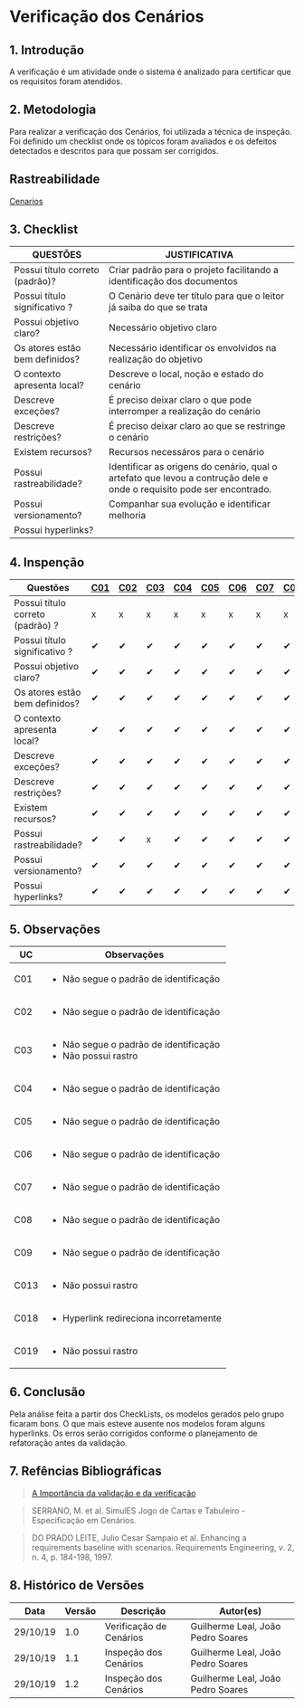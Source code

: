 # Verificação dos Cenários

## 1. Introdução

A verificação é um atividade onde o sistema é analizado para certificar que os requisitos foram atendidos.

## 2. Metodologia

Para realizar a verificação dos Cenários, foi utilizada a técnica de inspeção. Foi definido um checklist onde os tópicos foram avaliados e os defeitos detectados e descritos para que possam ser corrigidos.

## Rastreabilidade

[Cenarios](https://requisitos-de-software.github.io/2019.2-Waze/Cenarios/)

## 3. Checklist
|QUESTÕES|JUSTIFICATIVA|
|--------|-------------|
| Possui título correto (padrão)?|Criar padrão para o projeto facilitando a identificação dos documentos|
| Possui título significativo ?|O Cenário deve ter título para que o leitor já saiba do que se trata|
| Possui objetivo claro?|Necessário objetivo claro |
| Os atores estão bem definidos?|Necessário identificar os envolvidos na realização do objetivo|
| O contexto apresenta local?|Descreve o local, noção e estado do cenário|
| Descreve exceções?|É preciso deixar claro o que pode interromper a realização do cenário|
| Descreve restrições?|É preciso deixar claro ao que se restringe o cenário|
| Existem recursos?|Recursos necessáros para o cenário|
| Possui rastreabilidade?|Identificar as origens do cenário, qual o artefato que levou a contrução dele e onde o requisito pode ser encontrado.|
| Possui versionamento?|Companhar sua evolução e identificar melhoria|
| Possui hyperlinks?||

## 4. Inspenção

|Questões|[C01](https://requisitos-de-software.github.io/2019.2-Waze/Cenarios/#c1-chegar-a-um-destino-desejado)|[C02](https://requisitos-de-software.github.io/2019.2-Waze/Cenarios/#c2-encontrar-alguem-atraves-da-localizacao)|[C03](https://requisitos-de-software.github.io/2019.2-Waze/Cenarios/#c3-planejar-uma-rota)|[C04](https://requisitos-de-software.github.io/2019.2-Waze/Cenarios/#c4-saber-sobre-alertas-dentro-da-rota)|[C05](https://requisitos-de-software.github.io/2019.2-Waze/Cenarios/#c5-adicionar-alerta)|[C06](https://requisitos-de-software.github.io/2019.2-Waze/Cenarios/#c6-melhor-horario-para-o-percurso)|[C07](https://requisitos-de-software.github.io/2019.2-Waze/Cenarios/#c7-buscar-postos-de-combustiveis-com-melhor-preco)|[C08](https://requisitos-de-software.github.io/2019.2-Waze/Cenarios/#c8-buscar-estacionamentos-proximo-ao-destino)|[C09](https://requisitos-de-software.github.io/2019.2-Waze/Cenarios/#c9-adicionando-local-aos-favoritos)|[C10](https://requisitos-de-software.github.io/2019.2-Waze/Cenarios/#c10-planejar-uma-viagem-futura)|[C11](https://requisitos-de-software.github.io/2019.2-Waze/Cenarios/#c11-alerta-de-voz)|[C12](https://requisitos-de-software.github.io/2019.2-Waze/Cenarios/#c12-ouvir-musica-durante-sua-rota)|[C13](https://requisitos-de-software.github.io/2019.2-Waze/Cenarios/#c13-opcoes-de-voz-e-som)|[C14](https://requisitos-de-software.github.io/2019.2-Waze/Cenarios/#c14-buscar-restaurantes-nas-proximidades)|[C15](https://requisitos-de-software.github.io/2019.2-Waze/Cenarios/#c15-hospitais-e-emergencia-proximos)|[C16](https://requisitos-de-software.github.io/2019.2-Waze/Cenarios/#c16-buscar-farmacias-nas-proximidades)|[C17](https://requisitos-de-software.github.io/2019.2-Waze/Cenarios/#c17-buscar-hoteis-e-hospedagem)|[C18](https://requisitos-de-software.github.io/2019.2-Waze/Cenarios/#c18-ativar-modo-economia-de-bateria)|[C19](https://requisitos-de-software.github.io/2019.2-Waze/Cenarios/#c19-alterar-exibicao-de-mapa)|
|--------|---|---|---|---|---|---|---|---|---|---|---|---|---|---|---|---|---|---|---|
| Possui título correto (padrão) ?|x|x|x|x|x|x|x|x|x|✔|✔|✔|✔|✔|✔|✔|✔|✔|✔|
| Possui título significativo ?|✔|✔|✔|✔|✔|✔|✔|✔|✔|✔|✔|✔|✔|✔|✔|✔|✔|✔|✔|
| Possui objetivo claro?|✔|✔|✔|✔|✔|✔|✔|✔|✔|✔|✔|✔|✔|✔|✔|✔|✔|✔|✔|
| Os atores estão bem definidos?|✔|✔|✔|✔|✔|✔|✔|✔|✔|✔|✔|✔|✔|✔|✔|✔|✔|✔|✔|
| O contexto apresenta local?|✔|✔|✔|✔|✔|✔|✔|✔|✔|✔|✔|✔|✔|✔|✔|✔|✔|✔|✔|
| Descreve exceções?|✔|✔|✔|✔|✔|✔|✔|✔|✔|✔|✔|✔|✔|✔|✔|✔|✔|✔|✔|
| Descreve restrições?|✔|✔|✔|✔|✔|✔|✔|✔|✔|✔|✔|✔|✔|✔|✔|✔|✔|✔|✔|
| Existem recursos?|✔|✔|✔|✔|✔|✔|✔|✔|✔|✔|✔|✔|✔|✔|✔|✔|✔|✔|✔|
| Possui rastreabilidade?|✔|✔|x|✔|✔|✔|✔|✔|✔|✔|✔|✔|x|✔|✔|✔|✔|✔|x|
| Possui versionamento?|✔|✔|✔|✔|✔|✔|✔|✔|✔|✔|✔|✔|✔|✔|✔|✔|✔|✔|✔|
| Possui hyperlinks?|✔|✔|✔|✔|✔|✔|✔|✔|✔|✔|✔|✔|✔|✔|✔|✔|✔|x|✔|

## 5. Observações
|UC|Observações|
|---|----------|
|C01|<ul><li>Não segue o padrão de identificação</ul>|
|C02|<ul><li>Não segue o padrão de identificação</ul>|
|C03|<ul><li>Não segue o padrão de identificação<li>Não possui rastro</ul>|
|C04|<ul><li>Não segue o padrão de identificação</ul>|
|C05|<ul><li>Não segue o padrão de identificação</ul>|
|C06|<ul><li>Não segue o padrão de identificação</ul>|
|C07|<ul><li>Não segue o padrão de identificação</ul>|
|C08|<ul><li>Não segue o padrão de identificação</ul>|
|C09|<ul><li>Não segue o padrão de identificação</ul>|
|C013|<ul><li>Não possui rastro</ul>|
|C018|<ul><li>Hyperlink redireciona incorretamente</ul>|
|C019|<ul><li>Não possui rastro</ul>|


## 6. Conclusão

Pela análise feita a partir dos CheckLists, os modelos gerados pelo grupo ficaram bons. O que mais esteve ausente nos modelos foram alguns hyperlinks. Os erros serão corrigidos conforme o planejamento de refatoração antes da validação.

## 7. Refências Bibliográficas

>[A Importância da validação e da verificação](https://www.devmedia.com.br/a-importancia-da-validacao-e-da-verificacao/24559)

>SERRANO, M. et al. SimulES Jogo de Cartas e Tabuleiro - Especificação em Cenários.

>DO PRADO LEITE, Julio Cesar Sampaio et al. Enhancing a requirements baseline with scenarios. Requirements Engineering, v. 2, n. 4, p. 184-198, 1997.

## 8. Histórico de Versões

|Data|Versão|Descrição|Autor(es)|
|----|------|---------|---------|
|29/10/19|1.0| Verificação de Cenários |Guilherme Leal, João Pedro Soares|
|29/10/19|1.1| Inspeção dos Cenários |Guilherme Leal, João Pedro Soares|
|29/10/19|1.2| Inspeção dos Cenários |Guilherme Leal, João Pedro Soares|
